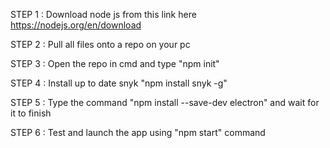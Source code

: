 STEP 1 : Download node js from this link here https://nodejs.org/en/download

STEP 2 : Pull all files onto a repo on your pc

STEP 3 : Open the repo in cmd and type "npm init"

STEP 4 : Install up to date snyk "npm install snyk -g"

STEP 5 : Type the command "npm install --save-dev electron" and wait for it to finish

STEP 6 : Test and launch the app using "npm start" command
